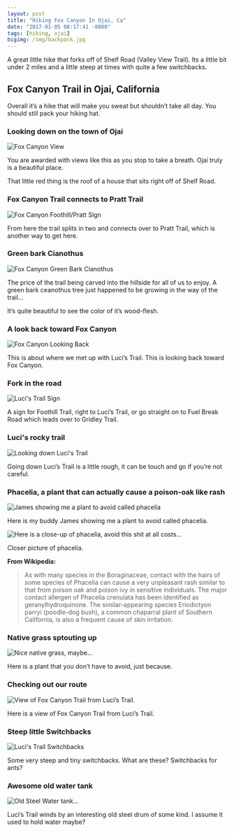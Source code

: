 ```yaml
---
layout: post
title: "Hiking Fox Canyon In Ojai, Ca"
date: "2017-01-05 08:17:41 -0800"
tags: [hiking, ojai]
bigimg: /img/backpack.jpg
---
```


A great little hike that forks off of Shelf Road (Valley View Trail). Its a little bit under 2 miles and a little steep at times with quite a few switchbacks.

<!--more-->

## Fox Canyon Trail in Ojai, California


Overall it’s a hike that will make you sweat but shouldn’t take all day. You should still pack your hiking hat.

### Looking down on the town of Ojai

![Fox Canyon View](https://imgur.com/NAsStst.jpg)

You are awarded with views like this as you stop to take a breath. Ojai truly is a beautiful place.

That little red thing is the roof of a house that sits right off of Shelf Road.

### Fox Canyon Trail connects to Pratt Trail

![Fox Canyon Foothill/Pratt Sign](https://imgur.com/8IAoHpk.jpg)

From here the trail splits in two and connects over to Pratt Trail, which is another way to get here.

### Green bark Cianothus

![Fox Canyon Green Bark Cianothus](https://imgur.com/W0lCuPd.jpg)

The price of the trail being carved into the hillside for all of us to enjoy. A green bark ceanothus tree just happened to be growing in the way of the trail…

It’s quite beautiful to see the color of it’s wood-flesh.

### A look back toward Fox Canyon

![Fox Canyon Looking Back](https://imgur.com/Ul6sxPk.jpg)

This is about where we met up with Luci’s Trail. This is looking back toward Fox Canyon.

### Fork in the road

![Luci's Trail Sign](https://imgur.com/rAg9oBX.jpg)

A sign for Foothill Trail, right to Luci’s Trail, or go straight on to Fuel Break Road which leads over to Gridley Trail.

### Luci's rocky trail

![Looking down Luci's Trail](https://imgur.com/7YiaQKF.jpg)

Going down Luci’s Trail is a little rough, it can be touch and go if you’re not careful.

### Phacelia, a plant that can actually cause a poison-oak like rash

![James showing me a plant to avoid called phacelia](https://imgur.com/6MPL0gb.jpg)

Here is my buddy James showing me a plant to avoid called phacelia.

![Here is a close-up of phacelia, avoid this shit at all costs...](https://imgur.com/XzYpdzB.jpg)

Closer picture of phacelia.

**From Wikipedia:**

>As with many species in the Boraginaceae, contact with the hairs of some species of Phacelia can cause a very unpleasant rash similar to that from poison oak and poison ivy in sensitive individuals. The major contact allergen of Phacelia crenulata has been identified as geranylhydroquinone. The similar-appearing species Eriodictyon parryi (poodle-dog bush), a common chaparral plant of Southern California, is also a frequent cause of skin irritation.

### Native grass sptouting up

![Nice native grass, maybe...](https://imgur.com/Lb0JrrV.jpg)

Here is a plant that you don’t have to avoid, just because.

### Checking out our route

![View of Fox Canyon Trail from Luci’s Trail.](https://imgur.com/fQ3Wklu.jpg)

Here is a view of Fox Canyon Trail from Luci’s Trail.

### Steep little Switchbacks

![Luci's Trail Switchbacks](https://imgur.com/zwvDmy7.jpg)

Some very steep and tiny switchbacks. What are these? Switchbacks for ants?

### Awesome old water tank

![Old Steel Water tank...](https://imgur.com/Twshwn5.jpg)

Luci’s Trail winds by an interesting old steel drum of some kind. I assume it used to hold water maybe?
